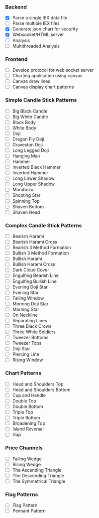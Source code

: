 ### Backend
- [x] Parse a single IEX data file
- [ ] Parse multiple IEX files
- [x] Generate json chart for security
- [x] Websocket/HTML server
- [ ] Analysis
- [ ] Multithreaded Analysis

### Frontend
- [ ] Develop protocol for web socket server
- [ ] Charting application using canvas
- [ ] Canvas draw lines
- [ ] Canvas display chart patterns

### Simple Candle Stick Patterns
- [ ] Big Black Candle
- [ ] Big White Candle
- [ ] Black Body
- [ ] White Body
- [ ] Doji
- [ ] Dragon Fly Doji
- [ ] Graveston Doji
- [ ] Long Legged Doji
- [ ] Hanging Man
- [ ] Hammer
- [ ] Inverted Black Hammer
- [ ] Inverted Hammer
- [ ] Long Lower Shadow
- [ ] Long Upper Shadow
- [ ] Marubozu
- [ ] Shooting Star
- [ ] Spinning Top
- [ ] Shaven Bottom
- [ ] Shaven Head

### Complex Candle Stick Patterns
- [ ] Bearish Harami
- [ ] Bearish Harami Cross
- [ ] Bearish 3 Method Formation
- [ ] Bullish 3 Method Formation
- [ ] Bullish Harami
- [ ] Bullish Harami Cross
- [ ] Dark Cloud Cover
- [ ] Engulfing Bearish Line
- [ ] Engulfing Bullish Line
- [ ] Evening Doji Star
- [ ] Evening Star
- [ ] Falling Window
- [ ] Morning Doji Star
- [ ] Marning Star
- [ ] On Neckline
- [ ] Separating Lines
- [ ] Three Black Crows
- [ ] Three White Soldiers
- [ ] Tweezer Bottoms
- [ ] Tweezer Tops
- [ ] Doji Star
- [ ] Piercing Line
- [ ] Rising Window

### Chart Patterns
- [ ] Head and Shoulders Top
- [ ] Head and Shoulders Bottom
- [ ] Cup and Handle
- [ ] Double Top
- [ ] Double Bottom
- [ ] Triple Top
- [ ] Triple Bottom
- [ ] Broadening Top
- [ ] Island Reversal
- [ ] Gap

### Price Channels
- [ ] Falling Wedge
- [ ] Rising Wedge
- [ ] The Ascending Triangle
- [ ] The Descending Triangle
- [ ] The Symmetrical Triangle

### Flag Patterns
- [ ] Flag Pattern
- [ ] Pennant Pattern
